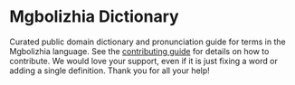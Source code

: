 
# Mgbolizhia Dictionary

Curated public domain dictionary and pronunciation guide for terms in the Mgbolizhia language. See the [contributing guide](https://github.com/drumworkteam/term/blob/make/.github/contributing.md) for details on how to contribute. We would love your support, even if it is just fixing a word or adding a single definition. Thank you for all your help!